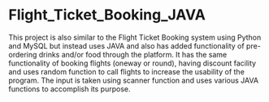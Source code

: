 # Flight_Ticket_Booking_JAVA
This project is also similar to the Flight Ticket Booking system using Python and MySQL but instead uses JAVA and also has added functionality of pre-ordering drinks and/or food through the platform.
It has the same functionality of booking flights (oneway or round), having discount facility and uses random function to call flights to increase the usability of the program.
The input is taken using scanner function and uses various JAVA functions to accomplish its purpose.
